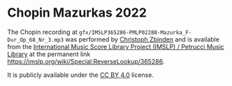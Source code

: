 # Chopin Mazurkas 2022

The Chopin recording at `gfx/IMSLP365286-PMLP02288-Mazurka_F-Dur_Op_68_Nr_3.mp3` was performed by [Christoph Zbinden](https://imslp.org/wiki/Category:Zbinden,_Christoph) and is available from the [International Music Score Library Project (IMSLP) / Petrucci Music Library](https://imslp.org/wiki/Main_Page) at the permanent link <https://imslp.org/wiki/Special:ReverseLookup/365286>. 

It is publicly available under the [CC BY 4.0](https://creativecommons.org/licenses/by/4.0/legalcode) license.